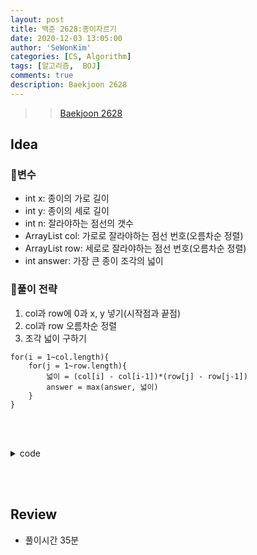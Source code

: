 ```yaml
---
layout: post
title: 백준 2628:종이자르기
date: 2020-12-03 13:05:00
author: 'SeWonKim'
categories: [CS, Algorithm]
tags: [알고리즘,  BOJ]
comments: true
description: Baekjoon 2628
---
```


> > [Baekjoon 2628](https://www.acmicpc.net/problem/2628)

## Idea

### 🥚변수

- int x: 종이의 가로 길이
- int y: 종이의 세로 길이
- int n: 잘라야하는 점선의 갯수
- ArrayList<Integer> col: 가로로 잘라야하는 점선 번호(오름차순 정렬)
- ArrayList<Integer> row: 세로로 잘라야하는 점선 번호(오름차순 정렬)
- int answer: 가장 큰 종이 조각의 넓이

### 🍳풀이 전략

1. col과 row에 0과 x, y 넣기(시작점과 끝점)
2. col과 row 오름차순 정렬
3. 조각 넓이 구하기
```
for(i = 1~col.length){
    for(j = 1~row.length){
        넓이 = (col[i] - col[i-1])*(row[j] - row[j-1])
        answer = max(answer, 넓이)
    }
}
```

&nbsp;  
&nbsp;


<details>
<summary>code</summary>
<div markdown="1">

```java
import java.util.ArrayList;
import java.util.Collections;
import java.util.Scanner;

public class Main {

	public static void main(String[] args) {
		Scanner sc = new Scanner(System.in);
		int x = sc.nextInt();
		int y = sc.nextInt();
		int n = sc.nextInt();
		int answer = Integer.MIN_VALUE;
		ArrayList<Integer> col = new ArrayList<Integer>();
		ArrayList<Integer> row = new ArrayList<Integer>();
		col.add(0);	col.add(x);
		row.add(0); row.add(y);
		for (int i = 0; i < n; i++) {
			int dir = sc.nextInt();
			int num = sc.nextInt();
			
			if(dir == 0)	row.add(num);
			else			col.add(num);
		}
		
		Collections.sort(col);
		Collections.sort(row);
		
		for (int i = 1; i < col.size(); i++) {
			for (int j = 1; j < row.size(); j++) {
				int size = (col.get(i)-col.get(i-1)) * (row.get(j) - row.get(j-1));
				answer = Math.max(answer, size);
			}
		}
		
		System.out.println(answer);
		sc.close();
	}

}
```

</div>
</details>

&nbsp;  
&nbsp;

## Review

- 풀이시간 35분

&nbsp;  
&nbsp;
